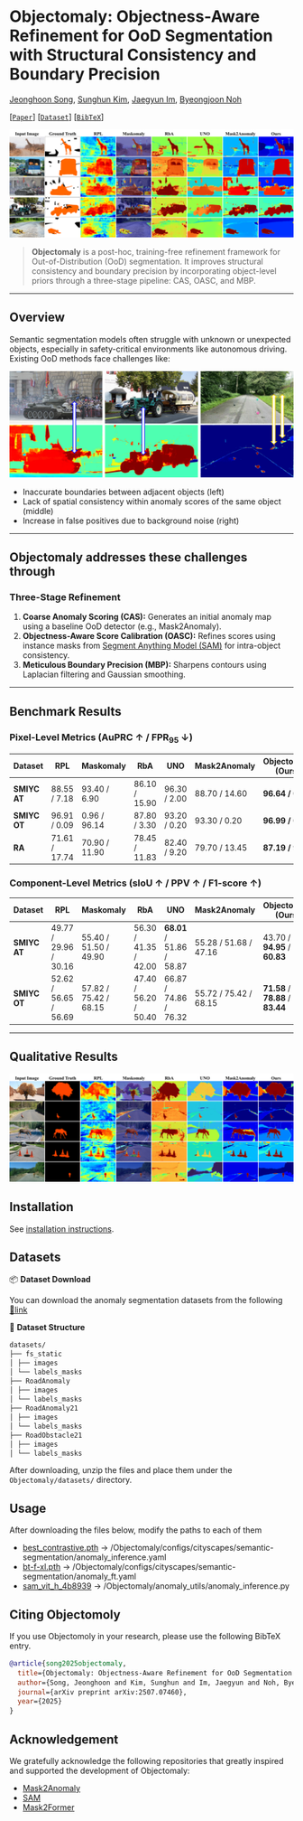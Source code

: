 # Objectomaly: Objectness-Aware Refinement for OoD Segmentation with Structural Consistency and Boundary Precision

[Jeonghoon Song](modifying..), [Sunghun Kim](modifiying), [Jaegyun Im](https://github.com/imjaegyun), [Byeongjoon Noh](https://scholar.google.com/citations?hl=ko&user=0mPWzzIAAAAJ)

[[`Paper`](https://arxiv.org/abs/2507.07460)] [[`Dataset`](https://drive.usercontent.google.com/download?id=1NL_ApRB-MjVRrMw6ONYZTe1azXc_71yQ&export=download&authuser=0)] [[`BibTeX`](#Citing-Objectomoly)]

![SAM 2 architecture](fig-src-dat-at.png)

> **Objectomaly** is a post-hoc, training-free refinement framework for Out-of-Distribution (OoD) segmentation. It improves structural consistency and boundary precision by incorporating object-level priors through a three-stage pipeline: CAS, OASC, and MBP.

---

## Overview

Semantic segmentation models often struggle with unknown or unexpected objects, especially in safety-critical environments like autonomous driving. Existing OoD methods face challenges like:

![SAM 2 architecture](image.png)

- Inaccurate boundaries between adjacent objects (left)
- Lack of spatial consistency within anomaly scores of the same object (middle)
- Increase in false positives due to background noise (right)

---

## **Objectomaly** addresses these challenges through

### Three-Stage Refinement

1. **Coarse Anomaly Scoring (CAS):**
   Generates an initial anomaly map using a baseline OoD detector (e.g., Mask2Anomaly).
2. **Objectness-Aware Score Calibration (OASC):**
   Refines scores using instance masks from [Segment Anything Model (SAM)](https://github.com/facebookresearch/segment-anything) for intra-object consistency.
3. **Meticulous Boundary Precision (MBP):**
   Sharpens contours using Laplacian filtering and Gaussian smoothing.

---

## Benchmark Results

### Pixel-Level Metrics (AuPRC ↑ / FPR<sub>95</sub> ↓)

| Dataset      | RPL           | Maskomaly     | RbA           | UNO          | Mask2Anomaly  | **Objectomaly (Ours)** |
| ------------ | ------------- | ------------- | ------------- | ------------ | ------------- | ---------------------- |
| **SMIYC AT** | 88.55 / 7.18  | 93.40 / 6.90  | 86.10 / 15.90 | 96.30 / 2.00 | 88.70 / 14.60 | **96.64 / 0.62**       |
| **SMIYC OT** | 96.91 / 0.09  | 0.96 / 96.14  | 87.80 / 3.30  | 93.20 / 0.20 | 93.30 / 0.20  | **96.99 / 0.07**       |
| **RA**       | 71.61 / 17.74 | 70.90 / 11.90 | 78.45 / 11.83 | 82.40 / 9.20 | 79.70 / 13.45 | **87.19 / 9.92**       |

### Component-Level Metrics (sIoU ↑ / PPV ↑ / F1-score ↑)

| Dataset      | RPL                   | Maskomaly             | RbA                   | UNO                   | Mask2Anomaly          | **Objectomaly (Ours)**            |
| ------------ | --------------------- | --------------------- | --------------------- | --------------------- | --------------------- | --------------------------------- |
| **SMIYC AT** | 49.77 / 29.96 / 30.16 | 55.40 / 51.50 / 49.90 | 56.30 / 41.35 / 42.00 | **68.01** / 51.86 / 58.87 | 55.28 / 51.68 / 47.16 | 43.70 / **94.95** / **60.83** |
| **SMIYC OT** | 52.62 / 56.65 / 56.69 | 57.82 / 75.42 / 68.15 | 47.40 / 56.20 / 50.40 | 66.87 / 74.86 / 76.32 | 55.72 / 75.42 / 68.15 | **71.58** / **78.88** / **83.44** |

---

## Qualitative Results

<p align="center">
  <img src="fig-src-dat-ra.png" alt="Qualitative Examples" width="700">
</p>

## Installation

See [installation instructions](INSTALL.md).

## Datasets

📦 **Dataset Download**

You can download the anomaly segmentation datasets from the following [🔗link](https://drive.usercontent.google.com/download?id=1NL_ApRB-MjVRrMw6ONYZTe1azXc_71yQ&export=download&authuser=0)

📂 **Dataset Structure**

```
datasets/
├── fs_static
│ ├── images
│ └── labels_masks
├── RoadAnomaly
│ ├── images
│ └── labels_masks
├── RoadAnomaly21
│ ├── images
│ └── labels_masks
├── RoadObstacle21
│ ├── images
│ └── labels_masks
```

After downloading, unzip the files and place them under the `Objectomaly/datasets/` directory.

## Usage

After downloading the files below, modify the paths to each of them

- [best_contrastive.pth](https://drive.usercontent.google.com/download?id=1TO8op0JvEhTzesbo3vcKbkmbPhcVmE47) → /Objectomaly/configs/cityscapes/semantic-segmentation/anomaly_inference.yaml 
- [bt-f-xl.pth](https://drive.usercontent.google.com/download?id=1FaZAKCsTxYE5KBOlRgSb6q3eWFtdkSvp) → /Objectomaly/configs/cityscapes/semantic-segmentation/anomaly_ft.yaml 
- [sam_vit_h_4b8939](https://drive.usercontent.google.com/download?id=1ftcPwAs3zy5cD83Mhxoiw4kgjXmrZW39) → /Objectomaly/anomaly_utils/anomaly_inference.py 


## Citing Objectomoly

If you use Objectomoly in your research, please use the following BibTeX entry.

```bibtex
@article{song2025objectomaly,
  title={Objectomaly: Objectness-Aware Refinement for OoD Segmentation with Structural Consistency and Boundary Precision},
  author={Song, Jeonghoon and Kim, Sunghun and Im, Jaegyun and Noh, Byeongjoon},
  journal={arXiv preprint arXiv:2507.07460},
  year={2025}
}
```

## Acknowledgement

We gratefully acknowledge the following repositories that greatly inspired and supported the development of Objectomaly:

- [Mask2Anomaly](https://github.com/shyam671/Mask2Anomaly-Unmasking-Anomalies-in-Road-Scene-Segmentation)
- [SAM](https://github.com/facebookresearch/segment-anything)
- [Mask2Former](https://github.com/facebookresearch/Mask2Former)

